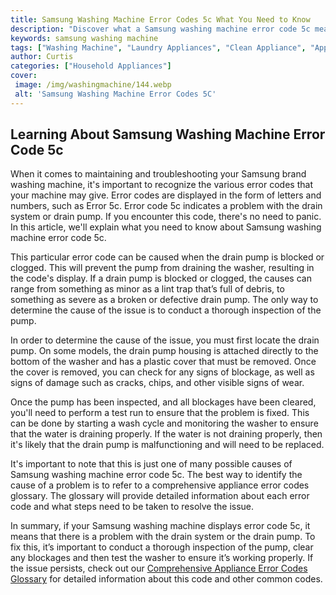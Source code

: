 ```yaml
---
title: Samsung Washing Machine Error Codes 5c What You Need to Know
description: "Discover what a Samsung washing machine error code 5c means and how to troubleshoot the fault Gain insight into what is causing the error and learn about alternative solutions"
keywords: samsung washing machine
tags: ["Washing Machine", "Laundry Appliances", "Clean Appliance", "Appliance Brand"]
author: Curtis
categories: ["Household Appliances"]
cover: 
 image: /img/washingmachine/144.webp
 alt: 'Samsung Washing Machine Error Codes 5C'
---
```

## Learning About Samsung Washing Machine Error Code 5c

When it comes to maintaining and troubleshooting your Samsung brand washing machine, it's important to recognize the various error codes that your machine may give. Error codes are displayed in the form of letters and numbers, such as Error 5c. Error code 5c indicates a problem with the drain system or drain pump. If you encounter this code, there's no need to panic. In this article, we'll explain what you need to know about Samsung washing machine error code 5c. 

This particular error code can be caused when the drain pump is blocked or clogged. This will prevent the pump from draining the washer, resulting in the code's display. If a drain pump is blocked or clogged, the causes can range from something as minor as a lint trap that’s full of debris, to something as severe as a broken or defective drain pump. The only way to determine the cause of the issue is to conduct a thorough inspection of the pump. 

In order to determine the cause of the issue, you must first locate the drain pump. On some models, the drain pump housing is attached directly to the bottom of the washer and has a plastic cover that must be removed. Once the cover is removed, you can check for any signs of blockage, as well as signs of damage such as cracks, chips, and other visible signs of wear. 

Once the pump has been inspected, and all blockages have been cleared, you'll need to perform a test run to ensure that the problem is fixed. This can be done by starting a wash cycle and monitoring the washer to ensure that the water is draining properly. If the water is not draining properly, then it's likely that the drain pump is malfunctioning and will need to be replaced. 

It's important to note that this is just one of many possible causes of Samsung washing machine error code 5c. The best way to identify the cause of a problem is to refer to a comprehensive appliance error codes glossary. The glossary will provide detailed information about each error code and what steps need to be taken to resolve the issue. 

In summary, if your Samsung washing machine displays error code 5c, it means that there is a problem with the drain system or the drain pump. To fix this, it’s important to conduct a thorough inspection of the pump, clear any blockages and then test the washer to ensure it’s working properly. If the issue persists, check out our [Comprehensive Appliance Error Codes Glossary](./error-codes/) for detailed information about this code and other common codes.
